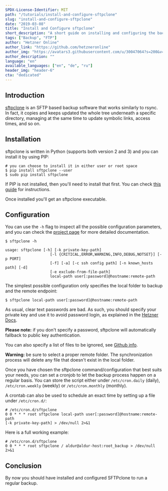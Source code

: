 ```yaml
---
SPDX-License-Identifier: MIT
path: "/tutorials/install-and-configure-sftpclone"
slug: "install-and-configure-sftpclone"
date: "2019-03-08"
title: "Install and Configure sftpclone"
short_description: "A short guide on installing and configuring the backup software sftpclone."
tags: ["Backup", "FTP"]
author: "Hetzner Online"
author_link: "https://github.com/hetzneronline"
author_img: "https://avatars3.githubusercontent.com/u/30047064?s=200&v=4"
author_description: ""
language: "en"
available_languages: ["en", "de", "ru"]
header_img: "header-6"
cta: "dedicated"
---
```



## Introduction

[sftpclone](https://github.com/unbit/sftpclone) is an SFTP based backup software that works similarly to rsync. In fact, it copies and keeps updated the whole tree underneath a specific directory, managing at the same time to update symbolic links, access times, and so on.

## Installation

sftpclone is written in Python (supports both version 2 and 3) and you can install it by using PIP:

```
# you can choose to install it in either user or root space
$ pip install sftpclone --user
$ sudo pip install sftpclone
```

If PIP is not installed, then you'll need to install that first. You can check [this guide](https://pip.readthedocs.io/en/stable/installing/) for instructions.

Once installed you'll get an sftpclone executable.

## Configuration

You can use the `-h` flag to inspect all the possible configuration parameters, and you can check the [project page](https://github.com/unbit/sftpclone) for more detailed documentation.

```
$ sftpclone -h

usage: sftpclone [-h] [-k private-key-path]
                    [-l {CRITICAL,ERROR,WARNING,INFO,DEBUG,NOTSET}] [-p PORT]
                    [-f] [-a] [-c ssh config path] [-n known_hosts path] [-d]
                    [-e exclude-from-file-path]
                    local-path user[:password]@hostname:remote-path
```

The simplest possible configuration only specifies the local folder to backup and the remote endpoint:

`$ sftpclone local-path user[:password]@hostname:remote-path`

As usual, clear text passwords are bad. As such, you should specify your private key and use it to avoid password login, as explained in the [Hetzner Docs](https://docs.hetzner.com/robot/storage-box/backup-space-ssh-keys/).

__Please note:__ if you don't specify a password, sftpclone will automatically fallback to public key authentication.

You can also specify a list of files to be ignored, see [Github info](https://github.com/unbit/sftpclone#exclude-list).

__Warning:__ be sure to select a proper remote folder. The synchronization process will delete any file that doesn't exist in the local folder.

Once you have chosen the sftpclone command/configuration that best suits your needs, you can set a cronjob to let the backup process happen on a regular basis. You can store the script either under `/etc/cron.daily` (daily), `/etc/cron.weekly` (weekly) or `/etc/cron.monthly` (monthly).

A crontab can also be used to schedule an exact time by setting up a file under `/etc/cron.d/`:

```
# /etc/cron.d/sftpclone
0 0 * * * root sftpclone local-path user[:password]@hostname:remote-path
[-k private-key-path] > /dev/null 2>&1
```

Here is a full working example:

```
# /etc/cron.d/sftpclone
0 0 * * * root sftpclone / aldur@aldur-host:root_backup > /dev/null 2>&1
```

## Conclusion

By now you should have installed and configured SFTPclone to run a regular backup.
